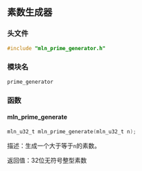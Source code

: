 ## 素数生成器



### 头文件

```c
#include "mln_prime_generator.h"
```



### 模块名

`prime_generator`



### 函数



#### mln_prime_generate

```c
mln_u32_t mln_prime_generate(mln_u32_t n);
```

描述：生成一个大于等于`n`的素数。

返回值：32位无符号整型素数
